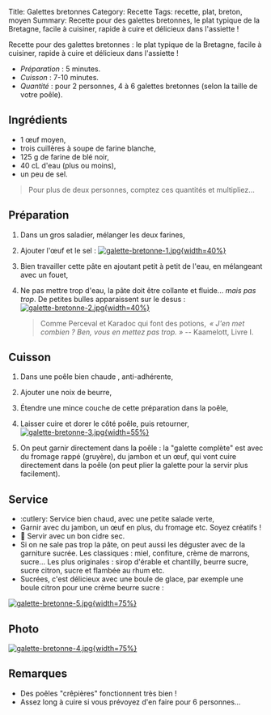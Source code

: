 Title: Galettes bretonnes
Category: Recette
Tags: recette, plat, breton, moyen
Summary: Recette pour des galettes bretonnes, le plat typique de la Bretagne, facile à cuisiner, rapide à cuire et délicieux dans l'assiette !

Recette pour des galettes bretonnes : le plat typique de la Bretagne, facile à cuisiner, rapide à cuire et délicieux dans l'assiette !

- *Préparation* : 5 minutes.
- *Cuisson* : 7-10 minutes.
- *Quantité* : pour 2 personnes, 4 à 6 galettes bretonnes (selon la taille de votre poêle).

## Ingrédients
- 1 œuf moyen,
- trois cuillères à soupe de farine blanche,
- 125 g de farine de blé noir,
- 40 cL d'eau (plus ou moins),
- un peu de sel.

> Pour plus de deux personnes, comptez ces quantités et multipliez...

## Préparation
1. Dans un gros saladier, mélanger les deux farines,
2. Ajouter l'œuf et le sel :
   [![galette-bretonne-1.jpg]({filename}images/galette-bretonne-1.jpg){width=40%}]({filename}images/galette-bretonne-1.jpg)

3. Bien travailler cette pâte en ajoutant petit à petit de l'eau, en mélangeant avec un fouet,
4. Ne pas mettre trop d'eau, la pâte doit être collante et fluide... *mais pas trop*. De petites bulles apparaissent sur le desus :
   [![galette-bretonne-2.jpg]({filename}images/galette-bretonne-2.jpg){width=40%}]({filename}images/galette-bretonne-2.jpg)
   > Comme Perceval et Karadoc qui font des potions,  *« J'en met combien ? Ben, vous en mettez pas trop. »* -- Kaamelott, Livre I.

## Cuisson
1. Dans une poêle bien chaude <i class="fa fa-thermometer-full" aria-hidden="true"></i>, anti-adhérente,
2. Ajouter une noix de beurre,
3. Étendre une mince couche de cette préparation dans la poêle,
4. Laisser cuire et dorer le côté poêle, puis retourner,
   [![galette-bretonne-3.jpg]({filename}images/galette-bretonne-3.jpg){width=55%}]({filename}images/galette-bretonne-3.jpg)

5. On peut garnir directement dans la poêle : la "galette complète" est avec du fromage rappé (gruyère), du jambon et un œuf, qui vont cuire directement dans la poêle (on peut plier la galette pour la servir plus facilement).

## Service
- :cutlery: Service bien chaud, avec une petite salade verte,
- Garnir avec du jambon, un œuf en plus, du fromage etc. Soyez créatifs !
- :wine_glass: Servir avec un bon cidre sec.
- Si on ne sale pas trop la pâte, on peut aussi les déguster avec de la garniture sucrée. Les classiques : miel, confiture, crème de marrons, sucre... Les plus originales : sirop d'érable et chantilly, beurre sucre, sucre citron, sucre et flambée au rhum etc.
- Sucrées, c'est délicieux avec une boule de glace, par exemple une boule citron pour une crème beurre sucre :

[![galette-bretonne-5.jpg]({filename}images/galette-bretonne-5.jpg){width=75%}]({filename}images/galette-bretonne-5.jpg)

## Photo
[![galette-bretonne-4.jpg]({filename}images/galette-bretonne-4.jpg){width=75%}]({filename}images/galette-bretonne-4.jpg)

## Remarques
- Des poêles "crêpières" fonctionnent très bien !
- Assez long à cuire si vous prévoyez d'en faire pour 6 personnes...
